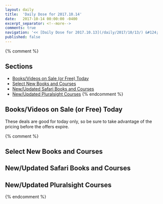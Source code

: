 ```yaml
---
layout: daily
title:  'Daily Dose for 2017.10.14'
date:   2017-10-14 00:00:00 -0400
excerpt_separator: <!--more-->
comments: true
navigation: '<< [Daily Dose for 2017.10.13](/daily/2017/10/13/) &#124; [Oct 2017](/daily/2017/10/) &#124; [2017](/daily/2017/) &#124; Daily Dose for 2017.10.15 >>'
published: false
---
```

{% comment %}
## Sections
* [Books/Videos on Sale (or Free) Today](#sale)
* [Select New Books and Courses](#select)
* [New/Updated Safari Books and Courses](#safari-new)
* [New/Updated Pluralsight Courses](#pluralsight-new)
{% endcomment %}

## <a name="sale"></a>Books/Videos on Sale (or Free) Today ##
These deals are good for today only, so be sure to take advantage of the pricing before the offers expire.

{% comment %}
## <a name="select"></a>Select New Books and Courses ##

## <a name="safari-new"></a>New/Updated Safari Books and Courses ## 

## <a name="pluralsight-new"></a>New/Updated Pluralsight Courses ## 
{% endcomment %}

